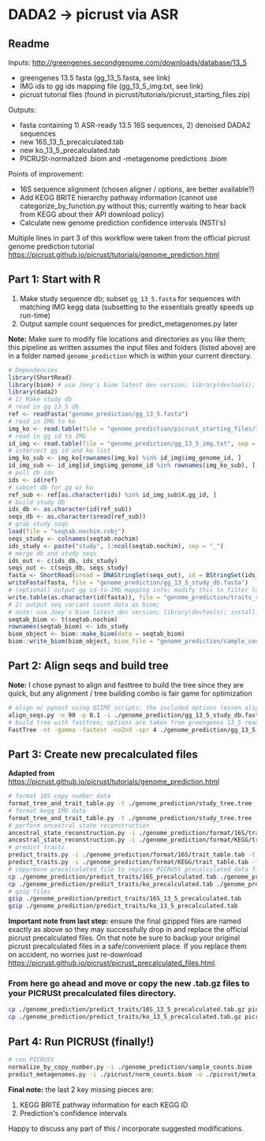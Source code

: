 
# DADA2 -> picrust via ASR

## Readme
Inputs:
http://greengenes.secondgenome.com/downloads/database/13_5
- greengenes 13.5 fasta (gg_13_5.fasta, see link)
- IMG ids to gg ids mapping file (gg_13_5_img.txt, see link)
- picrust tutorial files (found in picrust/tutorials/picrust_starting_files.zip)

Outputs:
- fasta containing 1) ASR-ready 13.5 16S sequences, 2) denoised DADA2 sequences
- new 16S_13_5_precalculated.tab
- new ko_13_5_precalculated.tab
- PICRUSt-normalized .biom and -metagenome predictions .biom

Points of improvement:
- 16S sequence alignment (chosen aligner / options, are better available?)
- Add KEGG BRITE hierarchy pathway information (cannot use categorize_by_function.py without this; currently waiting to hear back from KEGG about their API download policy)
- Calculate new genome prediction confidence intervals (NSTI's)

Multiple lines in part 3 of this workflow were taken from the official picrust genome prediction tutorial https://picrust.github.io/picrust/tutorials/genome_prediction.html


## Part 1: Start with R
1. Make study sequence db; subset `gg_13_5.fasta` for sequences with matching IMG kegg data (subsetting to the essentials greatly speeds up run-time)
2. Output sample count sequences for predict_metagenomes.py later

**Note:** Make sure to modify file locations and directories as you like them; this pipeline as written assumes the input files and folders (listed above) are in a folder named `genome_prediction` which is within your current directory.

```R
# Dependencies
library(ShortRead)
library(biom) # use Joey's biom latest dev version; library(devtools); install_github("joey711/biom")
library(dada2)
# 1) Make study db
# read in gg 13_5 db
ref <- readFasta("genome_prediction/gg_13_5.fasta")
# read in IMG to ko
img_ko <- read.table(file = "genome_prediction/picrust_starting_files/IMG_ko_counts.tab", sep = "\t", row.names = 1, header = TRUE, comment.char = '')
# read in gg id to IMG
id_img <- read.table(file = "genome_prediction/gg_13_5_img.txt", sep = "\t", header = TRUE, comment.char = '')
# intersect gg id and ko list
img_ko_sub <- img_ko[rownames(img_ko) %in% id_img$img_genome_id, ]
id_img_sub <- id_img[id_img$img_genome_id %in% rownames(img_ko_sub), ]
# pull db ids
ids <- id(ref)
# subset db for gg w/ ko
ref_sub <- ref[as.character(ids) %in% id_img_sub$X.gg_id, ]
# build study db
ids_db <- as.character(id(ref_sub))
seqs_db <- as.character(sread(ref_sub))
# grab study seqs
load(file = "seqtab.nochim.robj")
seqs_study <- colnames(seqtab.nochim)
ids_study <- paste("study", 1:ncol(seqtab.nochim), sep = "_")
# merge db and study seqs
ids_out <- c(ids_db, ids_study)
seqs_out <- c(seqs_db, seqs_study)
fasta <- ShortRead(sread = DNAStringSet(seqs_out), id = BStringSet(ids_out))
writeFasta(fasta, file = "genome_prediction/gg_13_5_study_db.fasta")
# (optional) output gg id-to-IMG mapping info; modify this to filter later for predicted traits (predict_traits.py -l )
write.table(as.character(id(fasta)), file = "genome_prediction/traits_sample_filter.txt", sep = "\t", quote = FALSE, col.names = FALSE, row.names = FALSE)
# 2) output seq variant count data as biom;
# note: use Joey's biom latest dev version; library(devtools); install_github("joey711/biom")
seqtab_biom <- t(seqtab.nochim)
rownames(seqtab_biom) <- ids_study
biom_object <- biom::make_biom(data = seqtab_biom)
biom::write_biom(biom_object, biom_file = "genome_prediction/sample_counts.biom")
```
## Part 2: Align seqs and build tree
**Note:** I chose pynast to align and fasttree to build the tree since they are quick, but any alignment / tree building combo is fair game for optimization
```sh
# align w/ pynast using QIIME scripts; the included options lessen alignment restrictions to prevent alignment failure
align_seqs.py -e 90 -p 0.1 -i ./genome_prediction/gg_13_5_study_db.fasta -o ./genome_prediction/gg_13_5_study_db.fasta.aligned
# build tree with fasttree; options are taken from greengenes 13_5 readme notes
FastTree -nt -gamma -fastest -no2nd -spr 4 ./genome_prediction/gg_13_5_study_db.fasta.aligned > ./genome_prediction/study_tree.tree
```
## Part 3: Create new precalculated files
**Adapted from** https://picrust.github.io/picrust/tutorials/genome_prediction.html

```sh
# format 16S copy number data
format_tree_and_trait_table.py -t ./genome_prediction/study_tree.tree -i ./genome_prediction/picrust_starting_files/IMG_16S_counts.tab -m ./genome_prediction/gg_13_5_img.txt -o ./genome_prediction/format/16S/
# format kegg IMG data
format_tree_and_trait_table.py -t ./genome_prediction/study_tree.tree -i ./genome_prediction/picrust_starting_files/IMG_ko_counts.tab -m ./genome_prediction/gg_13_5_img.txt -o ./genome_prediction/format/KEGG/
# perform ancestral state reconstruction
ancestral_state_reconstruction.py -i ./genome_prediction/format/16S/trait_table.tab -t ./genome_prediction/format/16S/pruned_tree.newick -o ./genome_prediction/asr/16S_asr_counts.tab
ancestral_state_reconstruction.py -i ./genome_prediction/format/KEGG/trait_table.tab -t ./genome_prediction/format/KEGG/pruned_tree.newick -o ./genome_prediction/asr/KEGG_asr_counts.tab
# predict traits
predict_traits.py -i ./genome_prediction/format/16S/trait_table.tab -t ./genome_prediction/format/16S/reference_tree.newick -r ./genome_prediction/asr/16S_asr_counts.tab -o ./genome_prediction/predict_traits/16S_precalculated.tab
predict_traits.py -i ./genome_prediction/format/KEGG/trait_table.tab -t ./genome_prediction/format/KEGG/reference_tree.newick -r ./genome_prediction/asr/KEGG_asr_counts.tab -o ./genome_prediction/predict_traits/ko_precalculated.tab
# copy/move precalculated file to replace PICRUSt precalculated data files
cp ./genome_prediction/predict_traits/16S_precalculated.tab ./genome_prediction/predict_traits/16S_13_5_precalculated.tab
cp ./genome_prediction/predict_traits/ko_precalculated.tab ./genome_prediction/predict_traits/ko_13_5_precalculated.tab
# gzip files
gzip ./genome_prediction/predict_traits/16S_13_5_precalculated.tab
gzip ./genome_prediction/predict_traits/ko_13_5_precalculated.tab
```
**Important note from last step:** ensure the final gzipped files are named exactly as above so they may successfully drop in and replace the official picrust precalculated files. On that note be sure to backup your original picrust precalculated files in a safe/convenient place. If you replace them on accident, no worries just re-download https://picrust.github.io/picrust/picrust_precalculated_files.html.
### From here go ahead and move or copy the new .tab.gz files to your PICRUSt precalculated files directory.
```sh
cp ./genome_prediction/predict_traits/16S_13_5_precalculated.tab.gz picrust/data/
cp ./genome_prediction/predict_traits/ko_13_5_precalculated.tab.gz picrust/data/
```
## Part 4: Run PICRUSt (finally!)
```sh
# run PICRUSt
normalize_by_copy_number.py -i ./genome_prediction/sample_counts.biom -o ./picrust/norm_counts.biom
predict_metagenomes.py -i ./picrust/norm_counts.biom -o ./picrust/meta_counts.biom
```
**Final note:** the last 2 key missing pieces are:
1. KEGG BRITE pathway information for each KEGG ID
2. Prediction's confidence intervals

Happy to discuss any part of this / incorporate suggested modifications.
